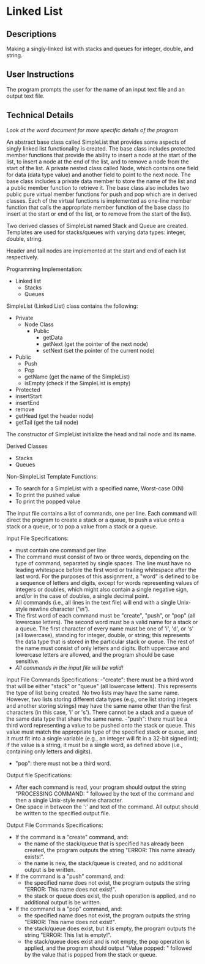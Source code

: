 # Linked List

Descriptions
-
Making a singly-linked list with stacks and queues for integer, double, and string.


User Instructions
-
The program prompts the user for the name of an input text file and an output text file. 

Technical Details
-
*Look at the word document for more specific details of the program*

An abstract base class called SimpleList that provides some aspects of singly linked list functionality is created. The base class includes protected member functions that provide the ability to insert a node at the start of the list, to insert a node at the end of the list, and to remove a node from the start of the list. A private nested class called Node, which contains one field for data (data type value) and another field to point to the next node.  The base class includes a private data member to store the name of the list and a public member function to retrieve it. The base class also includes two public pure virtual member functions for push and pop which are in derived classes. Each of the virtual functions is implemented as one-line member function that calls the appropriate member function of the base class (to insert at the start or end of the list, or to remove from the start of the list).

Two derived classes of SimpleList named Stack and Queue are created. Templates are used for stacks/queues with varying data types: integer, double, string.

Header and tail nodes are implemented at the start and end of each list respectively.

Programming Implementation:
- Linked list
  - Stacks
  - Queues
  
SimpleList (Linked List) class contains the following:
- Private
  - Node Class
    - Public
      - getData
      - getNext (get the pointer of the next node)
      - setNext (set the pointer of the current node)
- Public
  - Push
  - Pop
  - getName (get the name of the SimpleList)
  - isEmpty (check if the SimpleList is empty)
 - Protected
  - insertStart
  - insertEnd
  - remove
  - getHead (get the header node)
  - getTail (get the tail node)

The constructor of SimpleList initialize the head and tail node and its name.

Derived Classes
- Stacks
- Queues

Non-SimpleList Template Functions:
- To search for a SimpleList with a specified name, Worst-case O(N)
- To print the pushed value
- To print the popped value 

The input file contains a list of commands, one per line. Each command will direct the program to create a stack or a queue, to push a value onto a stack or a queue, or to pop a value from a stack or a queue.

Input File Specifications:
- must contain one command per line
- The command must consist of two or three words, depending on the type of command, separated by single spaces. The line must have no leading whitespace before the first word or trailing whitespace after the last word. For the purposes of this assignment, a "word" is defined to be a sequence of letters and digits, except for words representing values of integers or doubles, which might also contain a single negative sign, and/or in the case of doubles, a single decimal point.
-  All commands (i.e., all lines in the text file) will end with a single Unix-style newline character ('\n').
- The first word of each command must be "create", "push", or "pop" (all lowercase letters). The second word must be a valid name for a stack or a queue. The first character of every name must be one of 'i', 'd', or 's' (all lowercase), standing for integer, double, or string; this represents the data type that is stored in the particular stack or queue. The rest of the name must consist of only letters and digits. Both uppercase and lowercase letters are allowed, and the program should be case sensitive.
- *All commands in the input file will be valid!*

Input File Commands Specifications:
-"create": there must be a third word that will be either "stack" or "queue" (all lowercase letters). This represents the type of list being created. No two lists may have the same name. However, two lists storing different data types (e.g., one list storing integers and another storing strings) may have the same name other than the first characters (in this case, 'i' or 's'). There cannot be a stack and a queue of the same data type that share the same name.
-"push": there must be a third word representing a value to be pushed onto the stack or queue. This value must match the appropriate type of the specified stack or queue, and it must fit into a single variable (e.g., an integer will fit in a 32-bit signed int); if the value is a string, it must be a single word, as defined above (i.e., containing only letters and digits).
- "pop": there must not be a third word.


Output file Specifications:
- After each command is read, your program should output the string "PROCESSING COMMAND: " followed by the text of the command and then a single Unix-style newline character.
- One space in between the ':' and text of the command. All output should be written to the specified output file.

Output File Commands Specifications:
- If the command is a "create" command, and:
  - the name of the stack/queue that is specified has already been created, the program outputs the string "ERROR: This name already exists!".
  - the name is new, the stack/queue is created, and no additional output is be written.
- If the command is a "push" command, and:
  - the specified name does not exist, the program outputs the string "ERROR: This name does not exist!".
  - the stack or queue does exist, the push operation is applied, and no additional output is be written.
- If the command is a "pop" command, and:
  - the specified name does not exist, the program outputs the string "ERROR: This name does not exist!".
  - the stack/queue does exist, but it is empty, the program outputs the string "ERROR: This list is empty!". 
  - the stack/queue does exist and is not empty, the pop operation is applied, and the program should output "Value popped: " followed by the value that is popped from the stack or queue.  


